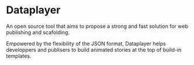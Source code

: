 # Dataplayer

An open source tool that aims to propose a strong and fast solution for web publishing and scafolding.

Empowered by the flexibility of the JSON format, Dataplayer helps developpers and publisers to build animated stories at the top of build-in templates.